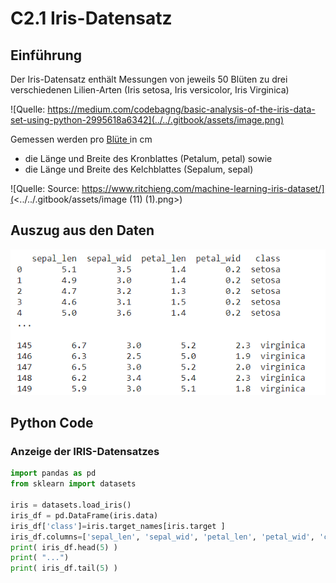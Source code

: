 # C2.1 Iris-Datensatz

## Einführung



Der Iris-Datensatz enthält Messungen von jeweils 50 Blüten zu drei verschiedenen Lilien-Arten (Iris setosa, Iris versicolor, Iris Virginica)

![Quelle: https://medium.com/codebagng/basic-analysis-of-the-iris-data-set-using-python-2995618a6342](../../.gitbook/assets/image.png)

Gemessen werden  pro [Blüte ](https://de.wikipedia.org/wiki/Bl%C3%BCte)in cm&#x20;

* die Länge und Breite des Kronblattes (Petalum, petal) sowie&#x20;
* die Länge und Breite des Kelchblattes (Sepalum, sepal)

![Quelle: Source: https://www.ritchieng.com/machine-learning-iris-dataset/](<../../.gitbook/assets/image (11) (1).png>)

## Auszug aus den Daten

![Result of running the Cell](<../../.gitbook/assets/image (5) (1) (1).png>)

## Python Code

### Anzeige der IRIS-Datensatzes

```python
import pandas as pd
from sklearn import datasets

iris = datasets.load_iris()
iris_df = pd.DataFrame(iris.data)
iris_df['class']=iris.target_names[iris.target ]
iris_df.columns=['sepal_len', 'sepal_wid', 'petal_len', 'petal_wid', 'class']
print( iris_df.head(5) )
print( "...")
print( iris_df.tail(5) )
```
